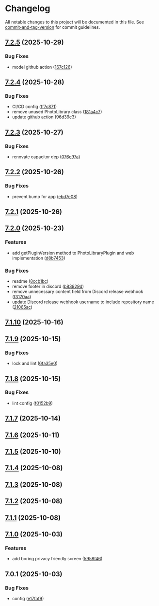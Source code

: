 # Changelog

All notable changes to this project will be documented in this file. See [commit-and-tag-version](https://github.com/absolute-version/commit-and-tag-version) for commit guidelines.

## [7.2.5](https://github.com/Cap-go/capacitor-photo-library/compare/7.2.4...7.2.5) (2025-10-29)


### Bug Fixes

* model github action ([167c126](https://github.com/Cap-go/capacitor-photo-library/commit/167c12649cf9f8e8abf5cb18316d6065613cf499))

## [7.2.4](https://github.com/Cap-go/capacitor-photo-library/compare/7.2.3...7.2.4) (2025-10-28)


### Bug Fixes

* CI/CD config ([ff7c871](https://github.com/Cap-go/capacitor-photo-library/commit/ff7c871829df395e920c300b39d3daa7568f0356))
* remove unused PhotoLibrary class ([181a4c7](https://github.com/Cap-go/capacitor-photo-library/commit/181a4c7fa3f69c524fb8ee6c01aa81172fb26e4a))
* update github action ([96d39c3](https://github.com/Cap-go/capacitor-photo-library/commit/96d39c337823e987a7e4e85dbe118b6963434b3f))

## [7.2.3](https://github.com/Cap-go/capacitor-photo-library/compare/7.2.2...7.2.3) (2025-10-27)


### Bug Fixes

* renovate capacitor dep ([076c97a](https://github.com/Cap-go/capacitor-photo-library/commit/076c97a1b4a90189dd3ab490dc4601e8b38c48f4))

## [7.2.2](https://github.com/Cap-go/capacitor-photo-library/compare/7.2.1...7.2.2) (2025-10-26)


### Bug Fixes

* prevent bump for app ([ebd7e08](https://github.com/Cap-go/capacitor-photo-library/commit/ebd7e08a40fd1d5661028c3b5d3e6e6eefd9f996))

## [7.2.1](https://github.com/Cap-go/capacitor-photo-library/compare/7.2.0...7.2.1) (2025-10-26)

## [7.2.0](https://github.com/Cap-go/capacitor-photo-library/compare/7.1.10...7.2.0) (2025-10-23)


### Features

* add getPluginVersion method to PhotoLibraryPlugin and web implementation ([d8b7453](https://github.com/Cap-go/capacitor-photo-library/commit/d8b74530b9e251c11297e4b5dfd5a3737ecd3c1d))


### Bug Fixes

* readme ([8ccb1bc](https://github.com/Cap-go/capacitor-photo-library/commit/8ccb1bc613e3f15e2ade9f0af5e2d99a24e5e6a6))
* remove footer in discord ([b83929d](https://github.com/Cap-go/capacitor-photo-library/commit/b83929dcd78563e18fcf8c21f159d5b296d9a30c))
* remove unnecessary content field from Discord release webhook ([f3170aa](https://github.com/Cap-go/capacitor-photo-library/commit/f3170aa7a4f27421a4cd54400bc5d17d1ea0240a))
* update Discord release webhook username to include repository name ([21065ac](https://github.com/Cap-go/capacitor-photo-library/commit/21065ac30a069db9fcf9fb00038c2715e909fea5))

## [7.1.10](https://github.com/Cap-go/capacitor-photo-library/compare/7.1.9...7.1.10) (2025-10-16)

## [7.1.9](https://github.com/Cap-go/capacitor-photo-library/compare/7.1.8...7.1.9) (2025-10-15)


### Bug Fixes

* lock and lint ([6fa35e0](https://github.com/Cap-go/capacitor-photo-library/commit/6fa35e040fd4f2add599bc65a9f2e16eefc59029))

## [7.1.8](https://github.com/Cap-go/capacitor-photo-library/compare/7.1.7...7.1.8) (2025-10-15)


### Bug Fixes

* lint config ([f0152b9](https://github.com/Cap-go/capacitor-photo-library/commit/f0152b9c4066b98dc3e39fd0dd9d0a1b5ec55bae))

## [7.1.7](https://github.com/Cap-go/capacitor-photo-library/compare/7.1.6...7.1.7) (2025-10-14)

## [7.1.6](https://github.com/Cap-go/capacitor-photo-library/compare/7.1.5...7.1.6) (2025-10-11)

## [7.1.5](https://github.com/Cap-go/capacitor-photo-library/compare/7.1.4...7.1.5) (2025-10-10)

## [7.1.4](https://github.com/Cap-go/capacitor-photo-library/compare/7.1.3...7.1.4) (2025-10-08)

## [7.1.3](https://github.com/Cap-go/capacitor-photo-library/compare/7.1.2...7.1.3) (2025-10-08)

## [7.1.2](https://github.com/Cap-go/capacitor-photo-library/compare/7.1.1...7.1.2) (2025-10-08)

## [7.1.1](https://github.com/Cap-go/capacitor-photo-library/compare/7.1.0...7.1.1) (2025-10-08)

## [7.1.0](https://github.com/Cap-go/capacitor-photo-library/compare/7.0.1...7.1.0) (2025-10-03)


### Features

* add boring privacy friendly screen ([5958f46](https://github.com/Cap-go/capacitor-photo-library/commit/5958f46a3a487e430647d38554e5e227d4c2fd5b))

## 7.0.1 (2025-10-03)


### Bug Fixes

* config ([e17faf9](https://github.com/Cap-go/capacitor-photo-library/commit/e17faf9a39949a4a8736bbecf2ff99923d21cf3f))
